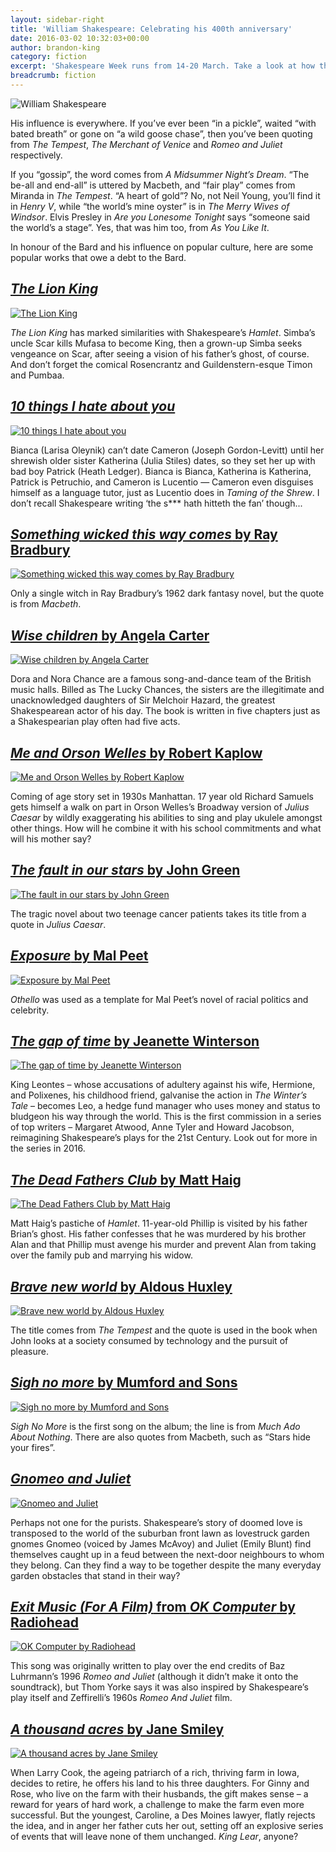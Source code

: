 ```yaml
---
layout: sidebar-right
title: 'William Shakespeare: Celebrating his 400th anniversary'
date: 2016-03-02 10:32:03+00:00
author: brandon-king
category: fiction
excerpt: 'Shakespeare Week runs from 14-20 March. Take a look at how the Bard has influenced books, film and music until the modern day.'
breadcrumb: fiction
---
```

![William Shakespeare](/images/featured/featured-william-shakespeare.jpg)

His influence is everywhere. If you&#8217;ve ever been &#8220;in a pickle&#8221;, waited &#8220;with bated breath&#8221; or gone on &#8220;a wild goose chase&#8221;, then you’ve been quoting from <cite>The Tempest</cite>, <cite>The Merchant of Venice</cite> and <cite>Romeo and Juliet</cite> respectively.

If you “gossip”, the word comes from <cite>A Midsummer Night’s Dream</cite>. &#8220;The be-all and end-all&#8221; is uttered by Macbeth, and &#8220;fair play&#8221; comes from Miranda in <cite>The Tempest</cite>. &#8220;A heart of gold&#8221;? No, not Neil Young, you’ll find it in <cite>Henry V</cite>, while “the world’s mine oyster” is in <cite>The Merry Wives of Windsor</cite>. Elvis Presley in <cite>Are you Lonesome Tonight</cite> says &#8220;someone said the world’s a stage&#8221;. Yes, that was him too, from <cite>As You Like It</cite>.

In honour of the Bard and his influence on popular culture, here are some popular works that owe a debt to the Bard.

## [<cite>The Lion King</cite>](https://suffolk.spydus.co.uk/cgi-bin/spydus.exe/ENQ/OPAC/BIBENQ/413747?QRY=CTIBIB%3C%20IRN(9673562)&QRYTEXT=The%20lion%20king%20%5Bvideorecording%5D)

[![The Lion King](/images/article/the-lion-king.jpg)](https://suffolk.spydus.co.uk/cgi-bin/spydus.exe/ENQ/OPAC/BIBENQ/413747?QRY=CTIBIB%3C%20IRN(9673562)&QRYTEXT=The%20lion%20king%20%5Bvideorecording%5D)

<cite>The Lion King</cite> has marked similarities with Shakespeare&#8217;s <cite>Hamlet</cite>. Simba&#8217;s uncle Scar kills Mufasa to become King, then a grown-up Simba seeks vengeance on Scar, after seeing a vision of his father&#8217;s ghost, of course. And don&#8217;t forget the comical Rosencrantz and Guildenstern-esque Timon and Pumbaa.

## [<cite>10 things I hate about you</cite>](https://suffolk.spydus.co.uk/cgi-bin/spydus.exe/ENQ/OPAC/BIBENQ/414407?QRY=CTIBIB%3C%20IRN(1983765)&QRYTEXT=10%20things%20I%20hate%20about%20you)

[![10 things I hate about you](/images/article/10-things-i-hate-about-you.jpg)](https://suffolk.spydus.co.uk/cgi-bin/spydus.exe/ENQ/OPAC/BIBENQ/414407?QRY=CTIBIB%3C%20IRN(1983765)&QRYTEXT=10%20things%20I%20hate%20about%20you)

Bianca (Larisa Oleynik) can’t date Cameron (Joseph Gordon-Levitt) until her shrewish older sister Katherina (Julia Stiles) dates, so they set her up with bad boy Patrick (Heath Ledger). Bianca is Bianca, Katherina is Katherina, Patrick is Petruchio, and Cameron is Lucentio — Cameron even disguises himself as a language tutor, just as Lucentio does in <cite>Taming of the Shrew</cite>. I don’t recall Shakespeare writing ‘the s*** hath hitteth the fan’ though...

## [<cite>Something wicked this way comes</cite> by Ray Bradbury](https://suffolk.spydus.co.uk/cgi-bin/spydus.exe/ENQ/OPAC/BIBENQ/414912?QRY=CTIBIB%3C%20IRN(501432)&QRYTEXT=Something%20wicked%20this%20way%20comes)

[![Something wicked this way comes by Ray Bradbury](/images/article/something-wicked-this-way-comes.jpg)](https://suffolk.spydus.co.uk/cgi-bin/spydus.exe/ENQ/OPAC/BIBENQ/414912?QRY=CTIBIB%3C%20IRN(501432)&QRYTEXT=Something%20wicked%20this%20way%20comes)

Only a single witch in Ray Bradbury’s 1962 dark fantasy novel, but the quote is from <cite>Macbeth</cite>.

## [<cite>Wise children</cite> by Angela Carter](https://suffolk.spydus.co.uk/cgi-bin/spydus.exe/ENQ/OPAC/BIBENQ/415803?QRY=CTIBIB%3C%20IRN(626357)&QRYTEXT=Wise%20children)

[![Wise children by Angela Carter](/images/article/wise-children.jpg)](https://suffolk.spydus.co.uk/cgi-bin/spydus.exe/ENQ/OPAC/BIBENQ/415803?QRY=CTIBIB%3C%20IRN(626357)&QRYTEXT=Wise%20children)

Dora and Nora Chance are a famous song-and-dance team of the British music halls. Billed as The Lucky Chances, the sisters are the illegitimate and unacknowledged daughters of Sir Melchoir Hazard, the greatest Shakespearean actor of his day. The book is written in five chapters just as a Shakespearian play often had five acts.

## [<cite>Me and Orson Welles</cite> by Robert Kaplow](https://suffolk.spydus.co.uk/cgi-bin/spydus.exe/ENQ/OPAC/BIBENQ/416868?QRY=CTIBIB%3C%20IRN(597776)&QRYTEXT=Me%20and%20Orson%20Welles)

[![Me and Orson Welles by Robert Kaplow](/images/article/me-and-orson-welles.jpg)](https://suffolk.spydus.co.uk/cgi-bin/spydus.exe/ENQ/OPAC/BIBENQ/416868?QRY=CTIBIB%3C%20IRN(597776)&QRYTEXT=Me%20and%20Orson%20Welles)

Coming of age story set in 1930s Manhattan. 17 year old Richard Samuels gets himself a walk on part in Orson Welles’s Broadway version of <cite>Julius Caesar</cite> by wildly exaggerating his abilities to sing and play ukulele amongst other things. How will he combine it with his school commitments and what will his mother say?

## [<cite>The fault in our stars</cite> by John Green](https://suffolk.spydus.co.uk/cgi-bin/spydus.exe/ENQ/OPAC/BIBENQ/418081?QRY=CTIBIB%3C%20IRN(218872)&QRYTEXT=The%20fault%20in%20our%20stars)

[![The fault in our stars by John Green](/images/article/the-fault-in-our-stars.jpg)](https://suffolk.spydus.co.uk/cgi-bin/spydus.exe/ENQ/OPAC/BIBENQ/418081?QRY=CTIBIB%3C%20IRN(218872)&QRYTEXT=The%20fault%20in%20our%20stars)

The tragic novel about two teenage cancer patients takes its title from a quote in <cite>Julius Caesar</cite>.

## [<cite>Exposure</cite> by Mal Peet](https://suffolk.spydus.co.uk/cgi-bin/spydus.exe/ENQ/OPAC/BIBENQ/418809?QRY=CTIBIB%3C%20IRN(245060)&QRYTEXT=Exposure)

[![Exposure by Mal Peet](/images/article/exposure-mal-peet.jpg)](https://suffolk.spydus.co.uk/cgi-bin/spydus.exe/ENQ/OPAC/BIBENQ/418809?QRY=CTIBIB%3C%20IRN(245060)&QRYTEXT=Exposure)

<cite>Othello</cite> was used as a template for Mal Peet’s novel of racial politics and celebrity.

## [<cite>The gap of time</cite> by Jeanette Winterson](https://suffolk.spydus.co.uk/cgi-bin/spydus.exe/ENQ/OPAC/BIBENQ/419362?QRY=CTIBIB%3C%20IRN(57311154)&QRYTEXT=The%20gap%20of%20time%20%3A%20The%20Winter%27s%20tale%20retold)

[![The gap of time by Jeanette Winterson](/images/article/the-gap-of-time.jpg)](https://suffolk.spydus.co.uk/cgi-bin/spydus.exe/ENQ/OPAC/BIBENQ/419362?QRY=CTIBIB%3C%20IRN(57311154)&QRYTEXT=The%20gap%20of%20time%20%3A%20The%20Winter%27s%20tale%20retold)

King Leontes – whose accusations of adultery against his wife, Hermione, and Polixenes, his childhood friend, galvanise the action in <cite>The Winter’s Tale</cite> – becomes Leo, a hedge fund manager who uses money and status to bludgeon his way through the world. This is the first commission in a series of top writers &#8211; Margaret Atwood, Anne Tyler and Howard Jacobson, reimagining Shakespeare’s plays for the 21st Century. Look out for more in the series in 2016.

## [<cite>The Dead Fathers Club</cite> by Matt Haig](https://suffolk.spydus.co.uk/cgi-bin/spydus.exe/ENQ/OPAC/BIBENQ/419943?QRY=CTIBIB%3C%20IRN(565932)&QRYTEXT=The%20Dead%20Fathers%20Club)

[![The Dead Fathers Club by Matt Haig](/images/article/the-dead-fathers-club.jpg)](https://suffolk.spydus.co.uk/cgi-bin/spydus.exe/ENQ/OPAC/BIBENQ/419943?QRY=CTIBIB%3C%20IRN(565932)&QRYTEXT=The%20Dead%20Fathers%20Club)

Matt Haig’s pastiche of <cite>Hamlet</cite>. 11-year-old Phillip is visited by his father Brian&#8217;s ghost. His father confesses that he was murdered by his brother Alan and that Phillip must avenge his murder and prevent Alan from taking over the family pub and marrying his widow.

## [<cite>Brave new world</cite> by Aldous Huxley](https://suffolk.spydus.co.uk/cgi-bin/spydus.exe/ENQ/OPAC/BIBENQ/421897?QRY=CTIBIB%3C%20IRN(6577)&QRYTEXT=Brave%20new%20world)

[![Brave new world by Aldous Huxley](/images/article/brave-new-world.jpg)](https://suffolk.spydus.co.uk/cgi-bin/spydus.exe/ENQ/OPAC/BIBENQ/421897?QRY=CTIBIB%3C%20IRN(6577)&QRYTEXT=Brave%20new%20world)

The title comes from <cite>The Tempest</cite> and the quote is used in the book when John looks at a society consumed by technology and the pursuit of pleasure.

## [<cite>Sigh no more</cite> by Mumford and Sons](https://suffolk.spydus.co.uk/cgi-bin/spydus.exe/ENQ/OPAC/BIBENQ/422653?QRY=CTIBIB%3C%20IRN(15007170)&QRYTEXT=Sigh%20no%20more%20%5Bsound%20recording%5D)

[![Sigh no more by Mumford and Sons](/images/article/sigh-no-more.jpg)](https://suffolk.spydus.co.uk/cgi-bin/spydus.exe/ENQ/OPAC/BIBENQ/422653?QRY=CTIBIB%3C%20IRN(15007170)&QRYTEXT=Sigh%20no%20more%20%5Bsound%20recording%5D)

<cite>Sigh No More</cite> is the first song on the album; the line is from <cite>Much Ado About Nothing</cite>. There are also quotes from Macbeth, such as &#8220;Stars hide your fires&#8221;.

## [<cite>Gnomeo and Juliet</cite>](https://suffolk.spydus.co.uk/cgi-bin/spydus.exe/ENQ/OPAC/BIBENQ/424262?QRY=CTIBIB%3C%20IRN(5512100)&QRYTEXT=Gnomeo%20and%20Juliet)

[![Gnomeo and Juliet](/images/article/gnomeo-and-juliet.jpg)](https://suffolk.spydus.co.uk/cgi-bin/spydus.exe/ENQ/OPAC/BIBENQ/424262?QRY=CTIBIB%3C%20IRN(5512100)&QRYTEXT=Gnomeo%20and%20Juliet)

Perhaps not one for the purists. Shakespeare&#8217;s story of doomed love is transposed to the world of the suburban front lawn as lovestruck garden gnomes Gnomeo (voiced by James McAvoy) and Juliet (Emily Blunt) find themselves caught up in a feud between the next-door neighbours to whom they belong. Can they find a way to be together despite the many everyday garden obstacles that stand in their way?

## [<cite>Exit Music (For A Film)</cite> from <cite>OK Computer</cite> by Radiohead](https://suffolk.spydus.co.uk/cgi-bin/spydus.exe/ENQ/OPAC/BIBENQ/425140?QRY=CTIBIB%3C%20IRN(1964967)&QRYTEXT=OK%20computer)

[![OK Computer by Radiohead](/images/article/ok-computer.jpg)](https://suffolk.spydus.co.uk/cgi-bin/spydus.exe/ENQ/OPAC/BIBENQ/425140?QRY=CTIBIB%3C%20IRN(1964967)&QRYTEXT=OK%20computer)

This song was originally written to play over the end credits of Baz Luhrmann’s 1996 <cite>Romeo and Juliet</cite> (although it didn’t make it onto the soundtrack), but Thom Yorke says it was also inspired by Shakespeare’s play itself and Zeffirelli’s 1960s <cite>Romeo And Juliet</cite> film.

## [<cite>A thousand acres</cite> by Jane Smiley](https://suffolk.spydus.co.uk/cgi-bin/spydus.exe/ENQ/OPAC/BIBENQ/426491?QRY=CTIBIB%3C%20IRN(114121)&QRYTEXT=A%20thousand%20acres)

[![A thousand acres by Jane Smiley](/images/article/a-thousand-acres.jpg)](https://suffolk.spydus.co.uk/cgi-bin/spydus.exe/ENQ/OPAC/BIBENQ/426491?QRY=CTIBIB%3C%20IRN(114121)&QRYTEXT=A%20thousand%20acres)

When Larry Cook, the ageing patriarch of a rich, thriving farm in Iowa, decides to retire, he offers his land to his three daughters. For Ginny and Rose, who live on the farm with their husbands, the gift makes sense &#8211; a reward for years of hard work, a challenge to make the farm even more successful. But the youngest, Caroline, a Des Moines lawyer, flatly rejects the idea, and in anger her father cuts her out, setting off an explosive series of events that will leave none of them unchanged. <cite>King Lear</cite>, anyone?
